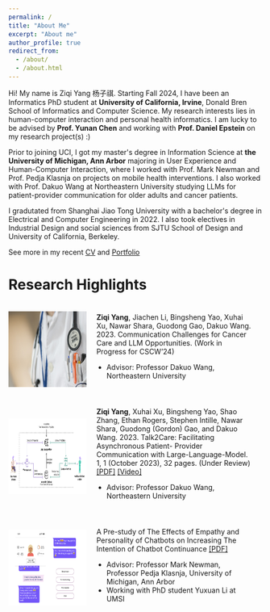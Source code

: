 ```yaml
---
permalink: /
title: "About Me"
excerpt: "About me"
author_profile: true
redirect_from: 
  - /about/
  - /about.html
---
```


Hi! My name is Ziqi Yang 杨子祺. 
Starting Fall 2024, I have been an Informatics PhD student at **University of California, Irvine**, Donald Bren School of Informatics and Computer Science. My research interests lies in human-computer interaction and personal health informatics. I am lucky to be advised by **Prof. Yunan Chen** and working with **Prof. Daniel Epstein** on my research project(s) :)

Prior to joining UCI, I got my master's degree in Information Science at **the University of Michigan, Ann Arbor** majoring in User Experience and Human-Computer Interaction, where I worked with Prof. Mark Newman and Prof. Pedja Klasnja on projects on mobile health interventions. I also worked with Prof. Dakuo Wang at Northeastern University studying LLMs for patient-provider communication for older adults and cancer patients.

I gradutated from Shanghai Jiao Tong University with a bachelor's degree in Electrical and Computer Engineering in 2022. I also took electives in Industrial Design and social sciences from SJTU School of Design and University of California, Berkeley. 

See more in my recent [CV](https://github.com/EugeniaYang/Ziqi-Yang-CV/blob/13a5c12c70548da422513be155b8888011046d06/Ziqi_Yang_CV.pdf)
and [Portfolio](https://ziqis-portfolio.webflow.io/)


# Research Highlights

<div>
<div style="display: flex; align-items: center;">
    <div style="flex: 1; float: center">
      <img src="assets/../../assets/project_thumbnails/doctor-563428_1280.jpg" height="150" />
    </div>
    <div style="flex: 2; padding: 20px;">
      <p style="margin-top: 0;"><strong>Ziqi Yang</strong>, Jiachen Li, Bingsheng Yao, Xuhai Xu, Nawar Shara, Guodong Gao, Dakuo Wang. 2023.
  Communication Challenges for Cancer Care and LLM Opportunities. (Work in Progress for CSCW’24)
      </p>
      <ul style="list-style: disc; padding-left: 20px;">
        <li>Advisor: Professor Dakuo Wang, Northeastern University</li>
      </ul>
    </div>
  </div>
  
  
  <div style="display: flex; align-items: center;">
    <div style="flex: 1; float: center;">
      <img src="assets/../../assets/project_thumbnails/talk2care.png" height="150" />
    </div>
    <div style="flex: 2; padding: 20px;">
      <p style="margin-top: 0;"><strong>Ziqi Yang</strong>, Xuhai Xu, Bingsheng Yao, Shao Zhang, Ethan Rogers, Stephen Intille, Nawar Shara,
  Guodong (Gordon) Gao, and Dakuo Wang. 2023. Talk2Care: Facilitating Asynchronous Patient-
  Provider Communication with Large-Language-Model. 1, 1 (October 2023), 32 pages. (Under Review)
        <a href="https://arxiv.org/abs/2309.09357">[PDF]</a>
        <a href="https://youtu.be/fMMDN7gZGjs">[Video]</a>
    </p>
      <ul style="list-style: disc; padding-left: 20px;">
        <li>Advisor: Professor Dakuo Wang, Northeastern University</li>
      </ul>
    </div>
  </div>
  
  <div style="display: flex; align-items: center;">
    <div style="flex: 1; float: center;">
      <img src="assets/../../assets/project_thumbnails/chatbot_study.png" height="150" />
    </div>
    <div style="flex: 2; padding: 20px;">
      <p style="margin-top: 0;">A Pre-study of The Effects of Empathy and Personality of Chatbots on Increasing The Intention of Chatbot Continuance
        <a href="https://drive.google.com/file/d/1R8OSR61UOyUseOvf2t_uAYz-JDCtbojh/view?usp=drive_link">[PDF]</a>
    </p>
      <ul style="list-style: disc; padding-left: 20px;">
        <li>Advisor: Professor Mark Newman, Professor Pedja Klasnja, University of Michigan, Ann Arbor</li>
        <li>Working with PhD student Yuxuan Li at UMSI</li>
      </ul>
    </div>
  </div>

</div>
<!-- See my research projects here -->

<!-- Facebook for People with Dementia - Critique and Redesign
- Accessibility / Older Adults / Interaction Design
- Supervisor: Dr. Robin Brewer, University of Michigan, Ann Arbor
- [Project Paper](https://drive.google.com/file/d/1yKaZgQ0l5ZG7jOVQh-FoweCtiBrTROZ9/view?usp=share_link)

Bilibili/Cake-Making: An Online Community Analysis
- Social Computing / Online Communities
- Supervisor: Dr. Nazanin Andalibi, University of Michigan, Ann Arbor
- [Project Report](https://drive.google.com/file/d/1yKaZgQ0l5ZG7jOVQh-FoweCtiBrTROZ9/view?usp=share_link)  -->


<!-- # UX Research and Design --> 

<!-- I was/am previously 
- a UX designer intern at Microsoft(C+AI) and 
- product manager intern at eBay (Data Infrastructure) and Red 小红书. 

I researched the needs and pain points for professionals such as supply chain managers, data engineers, as well as vast number of consumers on social media. I aimed to design and develop products and promotes working efficiency or content quality and addresses affordance with the help of algorithms.
-->


<!-- {% comment %} 
# Skills and Interests


I like photography, travelling, and (recently) gardening. Chat with me if you are interested!

{% endcomment %} -->
